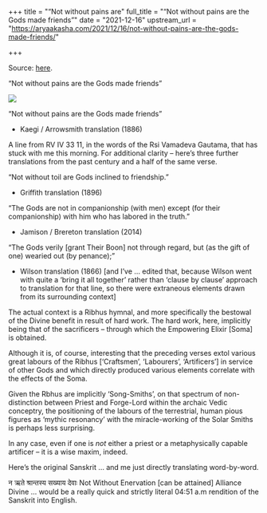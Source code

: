 +++
title = "“Not without pains are"
full_title = "“Not without pains are the Gods made friends”"
date = "2021-12-16"
upstream_url = "https://aryaakasha.com/2021/12/16/not-without-pains-are-the-gods-made-friends/"

+++

Source: [here](https://aryaakasha.com/2021/12/16/not-without-pains-are-the-gods-made-friends/).

“Not without pains are the Gods made friends”

![](https://aryaakasha.files.wordpress.com/2021/12/si5qy78r9u451-1.png?w=481)

“Not without pains are the Gods made friends”


-   Kaegi / Arrowsmith translation (1886)

A line from RV IV 33 11, in the words of the Rsi Vamadeva Gautama, that has stuck with me this morning. For additional clarity – here’s three further translations from the past century and a half of the same verse.

“Not without toil are Gods inclined to friendship.”


-   Griffith translation (1896)

“The Gods are not in companionship (with men) except (for their companionship) with him who has labored in the truth.”


-   Jamison / Brereton translation (2014)

“The Gods verily \[grant Their Boon\] not through regard, but (as the gift of one) wearied out (by penance);”


-   Wilson translation (1866) \[and I’ve … edited that, because Wilson
went with quite a ‘bring it all together’ rather than ‘clause by     clause’ approach to translation for that line, so there were     extraneous elements drawn from its surrounding context\]

The actual context is a Ribhus hymnal, and more specifically the bestowal of the Divine benefit in result of hard work. The hard work, here, implicitly being that of the sacrificers – through which the Empowering Elixir \[Soma\] is obtained.

Although it is, of course, interesting that the preceding verses extol various great labours of the Ribhus \[‘Craftsmen’, ‘Labourers’, ‘Artificers’\] in service of other Gods and which directly produced various elements correlate with the effects of the Soma.

Given the Rbhus are implicitly ‘Song-Smiths’, on that spectrum of non-distinction between Priest and Forge-Lord within the archaic Vedic conceptry, the positioning of the labours of the terrestrial, human pious figures as ‘mythic resonancy’ with the miracle-working of the Solar Smiths is perhaps less surprising.

In any case, even if one is *not* either a priest or a metaphysically capable artificer – it is a wise maxim, indeed.

Here’s the original Sanskrit … and me just directly translating word-by-word.

न ऋते श्रान्तस्य सख्याय देवाः Not Without Enervation \[can be attained\] Alliance Divine … would be a really quick and strictly literal 04:51 a.m rendition of the Sanskrit into English.